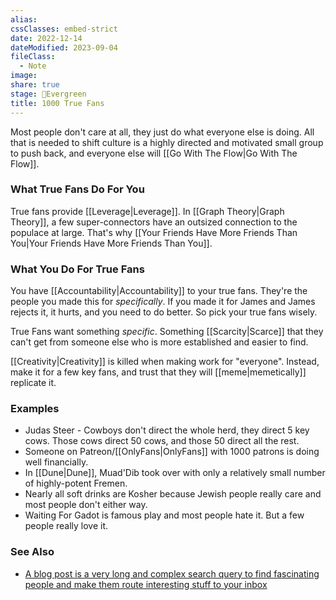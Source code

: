 ```yaml
---
alias: 
cssClasses: embed-strict
date: 2022-12-14
dateModified: 2023-09-04
fileClass:
  - Note
image: 
share: true
stage: 🌲Evergreen
title: 1000 True Fans
---
```


Most people don't care at all, they just do what everyone else is doing. All that is needed to shift culture is a highly directed and motivated small group to push back, and everyone else will [[Go With The Flow|Go With The Flow]].

### What True Fans Do For You

True fans provide [[Leverage|Leverage]]. 
In [[Graph Theory|Graph Theory]], a few super-connectors have an outsized connection to the populace at large. That's why [[Your Friends Have More Friends Than You|Your Friends Have More Friends Than You]].

### What You Do For True Fans

You have [[Accountability|Accountability]] to your true fans. They're the people you made this for _specifically_. If you made it for James and James rejects it, it hurts, and you need to do better. So pick your true fans wisely.  

True Fans want something _specific_. Something [[Scarcity|Scarce]] that they can't get from someone else who is more established and easier to find.

[[Creativity|Creativity]] is killed when making work for "everyone". Instead, make it for a few key fans, and trust that they will [[meme|memetically]] replicate it. 

### Examples

- Judas Steer - Cowboys don't direct the whole herd, they direct 5 key cows. Those cows direct 50 cows, and those 50 direct all the rest. 
- Someone on Patreon/[[OnlyFans|OnlyFans]] with 1000 patrons is doing well financially.
- In [[Dune|Dune]], Muad'Dib took over with only a relatively small number of highly-potent Fremen.
- Nearly all soft drinks are Kosher because Jewish people really care and most people don't either way.
- Waiting For Gadot is famous play and most people hate it. But a few people really love it. 

### See Also

- [A blog post is a very long and complex search query to find fascinating people and make them route interesting stuff to your inbox](https://escapingflatland.substack.com/p/search-query)
